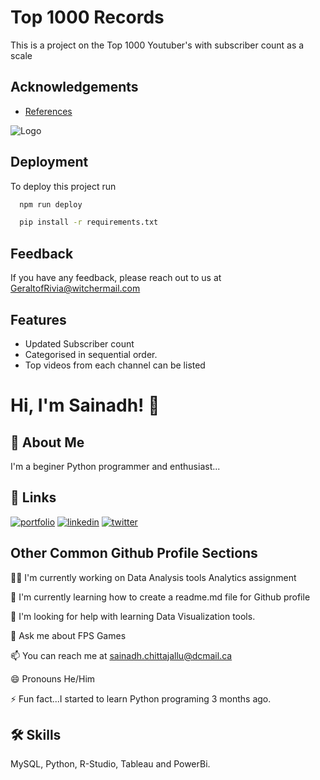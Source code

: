 
# Top 1000 Records

This is a project on the Top 1000 Youtuber's with subscriber count as a scale 


## Acknowledgements

 - [References](https://hypeauditor.com/top-youtube/)


![Logo](https://api.backlinko.com/app/uploads/2021/09/most-subscribed-youtube-channels.png)


## Deployment

To deploy this project run

```bash
  npm run deploy
```

```bash
  pip install -r requirements.txt
```


## Feedback

If you have any feedback, please reach out to us at GeraltofRivia@witchermail.com


## Features

- Updated Subscriber count 
- Categorised in sequential order.
- Top videos from each channel can be listed


# Hi, I'm Sainadh! 👋


## 🚀 About Me
I'm a beginer Python programmer and enthusiast...


## 🔗 Links
[![portfolio](https://img.shields.io/badge/my_portfolio-000?style=for-the-badge&logo=ko-fi&logoColor=white)](https://GeraltofRivia.com/)
[![linkedin](https://img.shields.io/badge/linkedin-0A66C2?style=for-the-badge&logo=linkedin&logoColor=white)](https://www.linkedin.com/)
[![twitter](https://img.shields.io/badge/twitter-1DA1F2?style=for-the-badge&logo=twitter&logoColor=white)](https://twitter.com/)


## Other Common Github Profile Sections
👩‍💻 I'm currently working on Data Analysis tools Analytics assignment  

🧠 I'm currently learning how to create a readme.md file for Github profile


🤔 I'm looking for help with learning Data Visualization tools.

💬 Ask me about FPS Games

📫 You can reach me at sainadh.chittajallu@dcmail.ca

😄 Pronouns He/Him  

⚡️ Fun fact...I started to learn Python programing 3 months ago.


## 🛠 Skills
MySQL, Python, R-Studio, Tableau and PowerBi.

